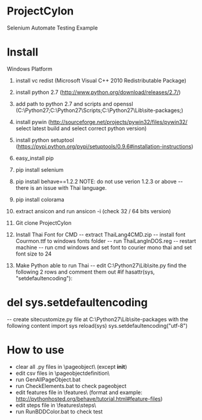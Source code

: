 ProjectCylon
============

Selenium Automate Testing Example

Install
=======

Windows Platform

1. install vc redist (Microsoft Visual C++ 2010 Redistributable Package)

2. install python 2.7 (http://www.python.org/download/releases/2.7/)

3. add path to python 2.7 and scripts and openssl (C:\Python27;C:\Python27\Scripts;C:\Python27\Lib\site-packages;)

4. install pywin (http://sourceforge.net/projects/pywin32/files/pywin32/  select latest build and select correct python version)

5. install python setuptool (https://pypi.python.org/pypi/setuptools/0.9.6#installation-instructions)

6. easy_install pip

7. pip install selenium

8. pip install behave==1.2.2
NOTE: do not use verion 1.2.3 or above -- there is an issue with Thai language.

9. pip install colorama

10. extract ansicon and run ansicon -i (check 32 / 64 bits version)

11. Git clone ProjectCylon

12. Install Thai Font for CMD 
-- extract ThaiLang4CMD.zip
-- install font Courmon.ttf to windows fonts folder
-- run ThaiLangInDOS.reg
-- restart machine
-- run cmd windows and set font to courier mono thai and set font size to 24

13. Make Python able to run Thai
-- edit C:\Python27\Lib\site.py
   find the following 2 rows and comment them out
#if hasattr(sys, "setdefaultencoding"):
#    del sys.setdefaultencoding
-- create sitecustomize.py file at C:\Python27\Lib\site-packages with the following content
import sys
reload(sys)
sys.setdefaultencoding("utf-8")


How to use
==========

- clear all .py files in \pageobject\ (except __init__)
- edit csv files in \pageobjectdefinition\
- run GenAllPageObject.bat
- run CheckElements.bat to check pageobject
- edit features file in \features\ (format and example: http://pythonhosted.org/behave/tutorial.html#feature-files)
- edit steps file in \features\steps\
- run RunBDDColor.bat to check test
